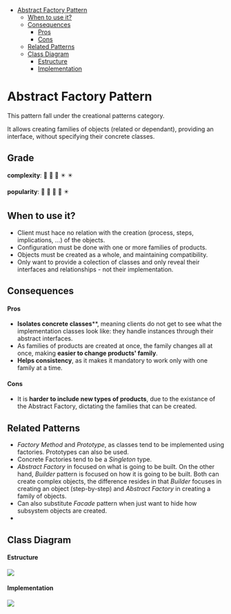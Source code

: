 - [Abstract Factory Pattern](#abstract-factory-pattern)
  * [When to use it?](#when-to-use-it-)
  * [Consequences](#consequences)
      - [Pros](#pros)
      - [Cons](#cons)
  * [Related Patterns](#related-patterns)
  * [Class Diagram](#class-diagram)
      - [Estructure](#estructure)
      - [Implementation](#implementation)

#  Abstract Factory Pattern

This pattern fall under the creational patterns category.

It allows creating families of objects (related or dependant), providing an
interface, without specifying their concrete classes.
 
## Grade
**complexity**: :star2: :star2: :star2: :eight_pointed_black_star: :eight_pointed_black_star:

**popularity**: :star2: :star2: :star2: :star2: :eight_pointed_black_star:

## When to use it?
- Client must hace no relation with the creation (process, steps, 
  implications, ...) of the objects.
- Configuration must be done with one or more families of products.
- Objects must be created as a whole, and maintaining compatibility.
- Only want to provide a colection of classes and only reveal their interfaces
  and relationships - not their implementation.

## Consequences

#### Pros
- **Isolates concrete classes****, meaning clients do not get to see what the 
implementation classes look like: they handle instances through their abstract
interfaces.
- As families of products are created at once, the family changes all at 
once, making **easier to change products' family**.
- **Helps consistency**, as it makes it mandatory to work only with one family 
at a time.

#### Cons
- It is **harder to include new types of products**, due to the existance of the
Abstract Factory, dictating the families that can be created.

## Related Patterns
- _Factory Method_ and _Prototype_, as classes tend to be implemented using 
  factories. Prototypes can also be used.
- Concrete Factories tend to be a _Singleton_ type.
- _Abstract Factory_ in focused on what is going to be built. On the other hand,
  _Builder_ pattern is focused on how it is going to be built. Both can create
  complex objects, the difference resides in that _Builder_ focuses in creating
  an object (step-by-step) and _Abstract Factory_ in creating a family of 
  objects.
- Can also substitute _Facade_ pattern when just want to hide how subsystem 
  objects are created.
- 

## Class Diagram

#### Estructure

<img src="./images/abstract-factory-template.svg">

#### Implementation

<img src="./images/abstract-factory.svg">
